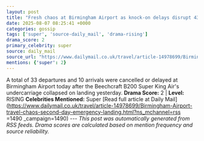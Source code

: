 ```yaml
---
layout: post
title: "Fresh chaos at Birmingham Airport as knock-on delays disrupt 43 flights today - check to see if your holiday is affected"
date: 2025-08-07 08:25:41 +0000
categories: gossip
tags: ['super', 'source-daily_mail', 'drama-rising']
drama_score: 2
primary_celebrity: super
source: daily_mail
source_url: "https://www.dailymail.co.uk/travel/article-14978699/Birmingham-Airport-travel-chaos-second-day-emergency-landing.html?ns_mchannel=rss&1490&campaign=1490"
mentions: {'super': 2}
---
```


A total of 33 departures and 10 arrivals were cancelled or delayed at Birmingham Airport today after the Beechcraft B200 Super King Air's undercarriage collapsed on landing yesterday. **Drama Score:** 2 | **Level:** RISING **Celebrities Mentioned:** Super [Read full article at Daily Mail](https://www.dailymail.co.uk/travel/article-14978699/Birmingham-Airport-travel-chaos-second-day-emergency-landing.html?ns_mchannel=rss =1490 _campaign=1490) --- *This post was automatically generated from RSS feeds. Drama scores are calculated based on mention frequency and source reliability.*